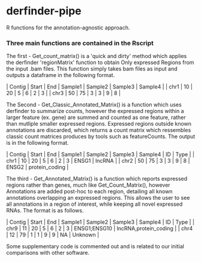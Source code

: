 # derfinder-pipe
R functions for the annotation-agnostic approach.


### Three main functions are contained in the Rscript 
The first - Get_count_matrix() is a 'quick and dirty' method which applies the derfinder 'regionMatrix' function to obtain 
Only expressed Regions from the input .bam files. This function simply takes bam files as input and outputs a dataframe in the
following format. 

| Contig | Start | End | Sample1 | Sample2 | Sample3 | Sample4 |
| chr1 | 10 | 20 | 5 | 6 | 2 | 3 |
| chr3 | 50 | 75 | 3 | 3 | 9 | 8 |

The Second - Get_Classic_Annotated_Matrix() is a function which uses derfinder to summarize counts, however the expressed regions 
within a larger feature (ex. gene) are summed and counted as one feature, rather than mutliple smaller expressed regions. Expressed
regions outside known annotations are discarded, which returns a count matrix which ressembles classic count matrices produces by 
tools such as featureCounts. The output is in the following format. 

| Contig | Start | End | Sample1 | Sample2 | Sample3 | Sample4 | ID | Type |
| chr1 | 10 | 20 | 5 | 6 | 2 | 3 | ENSG1 | lncRNA |
| chr2 | 50 | 75 | 3 | 3 | 9 | 8 | ENSG2 | protein_coding |

The third - Get_Annotated_Matrix() is a function which reports expressed regions rather than genes, much like Get_Count_Matrix(), however
Annotations are added post-hoc to each region, detailing all known annotations overlapping an expressed regions. 
This allows the user to see all annotations in a region of interest, while keeping all novel expressed RNAs. 
The format is as follows. 

| Contig | Start | End | Sample1 | Sample2 | Sample3 | Sample4 | ID | Type |
| chr9 | 11 | 20 | 5 | 6 | 2 | 3 | ENSG1;ENSG10 | lncRNA,protein_coding |
| chr4 | 12 | 79 | 1 | 1 | 9 | 9 | NA | Unknown |


Some supplementary code is commented out and is related to our initial comparisons with other software.
